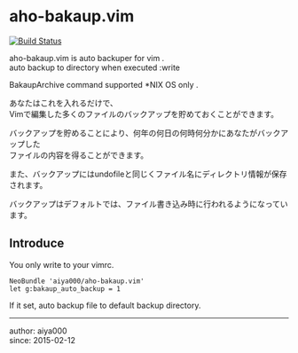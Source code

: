 # aho-bakaup.vim
[![Build Status](https://travis-ci.org/aiya000/aho-bakaup.vim.svg?branch=master)](https://travis-ci.org/aiya000/aho-bakaup.vim)

aho-bakaup.vim is auto backuper for vim .  
auto backup to directory when executed :write  

BakaupArchive command supported \*NIX OS only .  

あなたはこれを入れるだけで、  
Vimで編集した多くのファイルのバックアップを貯めておくことができます。  

バックアップを貯めることにより、何年の何日の何時何分かにあなたがバックアップした  
ファイルの内容を得ることができます。  

また、バックアップにはundofileと同じくファイル名にディレクトリ情報が保存されます。  

バックアップはデフォルトでは、ファイル書き込み時に行われるようになっています。  


## Introduce
You only write to your vimrc.  
```
NeoBundle 'aiya000/aho-bakaup.vim'
let g:bakaup_auto_backup = 1
```

If it set, auto backup file to default backup directory.

- - - - -

author: aiya000  
since:  2015-02-12  
